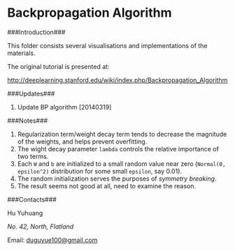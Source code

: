 Backpropagation Algorithm
=====

###Introduction###

This folder consists several visualisations and implementations of the materials.

The original tutorial is presented at:

http://deeplearning.stanford.edu/wiki/index.php/Backpropagation_Algorithm

###Updates###

1. Update BP algorithm [20140319]

###Notes###

1. Regularization term/weight decay term tends to decrease the magnitude of the weights, and helps prevent overfitting.
2. The wight decay parameter `lambda` controls the relative importance of two terms.
3. Each `W` and `b` are initialized to a small random value near zero (`Normal(0, epsilon^2)` distribution for some small `epsilon`, say 0.01).
4. The random initialization serves the purposes of _symmetry breaking_.
5. The result seems not good at all, need to examine the reason.

###Contacts###

Hu Yuhuang

_No. 42, North, Flatland_

Email: duguyue100@gmail.com
